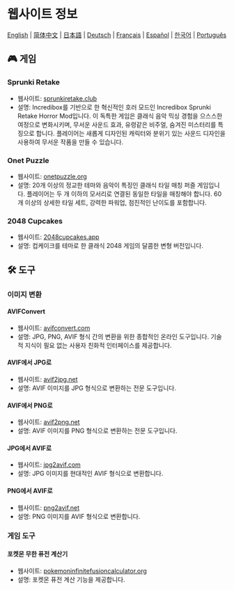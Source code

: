 # 웹사이트 정보

[English](./README.md) | [简体中文](./README_CN.md) | [日本語](./README_JP.md) | [Deutsch](./README_DE.md) | [Français](./README_FR.md) | [Español](./README_ES.md) | [한국어](./README_KR.md) | [Português](./README_PT.md)

## 🎮 게임

### Sprunki Retake

- 웹사이트: [sprunkiretake.club](https://sprunkiretake.club?utm_source=github)
- 설명: Incredibox를 기반으로 한 혁신적인 호러 모드인 Incredibox Sprunki Retake Horror Mod입니다. 이 독특한 게임은 클래식 음악 믹싱 경험을 으스스한 여정으로 변화시키며, 무서운 사운드 효과, 유령같은 비주얼, 숨겨진 미스터리를 특징으로 합니다. 플레이어는 새롭게 디자인된 캐릭터와 분위기 있는 사운드 디자인을 사용하여 무서운 작품을 만들 수 있습니다.

### Onet Puzzle

- 웹사이트: [onetpuzzle.org](https://onetpuzzle.org?utm_source=github)
- 설명: 20개 이상의 정교한 테마와 음악이 특징인 클래식 타일 매칭 퍼즐 게임입니다. 플레이어는 두 개 이하의 모서리로 연결된 동일한 타일을 매칭해야 합니다. 60개 이상의 상세한 타일 세트, 강력한 파워업, 점진적인 난이도를 포함합니다.

### 2048 Cupcakes

- 웹사이트: [2048cupcakes.app](https://2048cupcakes.app?utm_source=github)
- 설명: 컵케이크를 테마로 한 클래식 2048 게임의 달콤한 변형 버전입니다.

## 🛠️ 도구

### 이미지 변환

#### AVIFConvert

- 웹사이트: [avifconvert.com](https://avifconvert.com?utm_source=github)
- 설명: JPG, PNG, AVIF 형식 간의 변환을 위한 종합적인 온라인 도구입니다. 기술적 지식이 필요 없는 사용자 친화적 인터페이스를 제공합니다.

#### AVIF에서 JPG로

- 웹사이트: [avif2jpg.net](https://avif2jpg.net?utm_source=github)
- 설명: AVIF 이미지를 JPG 형식으로 변환하는 전문 도구입니다.

#### AVIF에서 PNG로

- 웹사이트: [avif2png.net](https://avif2png.net?utm_source=github)
- 설명: AVIF 이미지를 PNG 형식으로 변환하는 전문 도구입니다.

#### JPG에서 AVIF로

- 웹사이트: [jpg2avif.com](https://jpg2avif.com?utm_source=github)
- 설명: JPG 이미지를 현대적인 AVIF 형식으로 변환합니다.

#### PNG에서 AVIF로

- 웹사이트: [png2avif.net](https://png2avif.net?utm_source=github)
- 설명: PNG 이미지를 AVIF 형식으로 변환합니다.

### 게임 도구

#### 포켓몬 무한 퓨전 계산기

- 웹사이트: [pokemoninfinitefusioncalculator.org](https://pokemoninfinitefusioncalculator.org?utm_source=github)
- 설명: 포켓몬 퓨전 계산 기능을 제공합니다.
